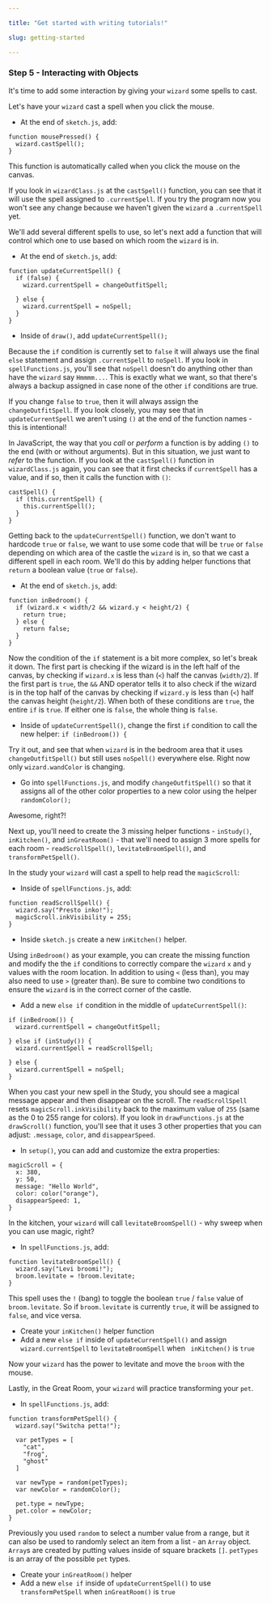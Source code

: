 ```yaml
---

title: "Get started with writing tutorials!"

slug: getting-started

---
```

### Step 5 - Interacting with Objects
It's time to add some interaction by giving your `wizard` some spells to cast.

Let's have your `wizard` cast a spell when you click the mouse.
- At the end of `sketch.js`, add:
```
function mousePressed() {
  wizard.castSpell();
}
```
This function is automatically called when you click the mouse on the canvas.

If you look in `wizardClass.js` at the `castSpell()` function, you can see that it will use the spell assigned to `.currentSpell`. If you try the program now you won't see any change because we haven't given the `wizard` a `.currentSpell` yet.

We'll add several different spells to use, so let's next add a function that will control which one to use based on which room the `wizard` is in.

- At the end of `sketch.js`, add:
```
function updateCurrentSpell() {
  if (false) {
    wizard.currentSpell = changeOutfitSpell;

  } else {
    wizard.currentSpell = noSpell;
  }
}
```
- Inside of `draw()`, add `updateCurrentSpell();`

Because the `if` condition is currently set to `false` it will always use the final `else` statement and assign `.currentSpell` to `noSpell`. If you look in `spellFunctions.js`, you'll see that `noSpell` doesn't do anything other than have the `wizard` say `Hmmmm...`. This is exactly what we want, so that there's always a backup assigned in case none of the other `if` conditions are true.

If you change `false` to `true`, then it will always assign the `changeOutfitSpell`. If you look closely, you may see that in `updateCurrentSpell` we aren't using `()` at the end of the function names - this is intentional!

In JavaScript, the way that you *call* or *perform* a function is by adding `()` to the end (with or without arguments). But in this situation, we just want to *refer* to the function. If you look at the `castSpell()` function in `wizardClass.js` again, you can see that it first checks if `currentSpell` has a value, and if so, then it calls the function with `()`:

```
castSpell() {
  if (this.currentSpell) {
    this.currentSpell();
  }
}
```

Getting back to the `updateCurrentSpell()` function, we don't want to hardcode `true` or `false`, we want to use some code that will be `true` or `false` depending on which area of the castle the `wizard` is in, so that we cast a different spell in each room. We'll do this by adding helper functions that `return` a boolean value (`true` or `false`).

- At the end of `sketch.js`, add:
```
function inBedroom() {
  if (wizard.x < width/2 && wizard.y < height/2) {
    return true;
  } else {
    return false;
  }
}
```
Now the condition of the `if` statement is a bit more complex, so let's break it down. The first part is checking if the wizard is in the left half of the canvas, by checking if `wizard.x` is less than (`<`) half the canvas (`width/2`). If the first part is `true`, the `&&` AND operator tells it to also check if the wizard is in the top half of the canvas by checking if `wizard.y` is less than (`<`) half the canvas height (`height/2`). When both of these conditions are `true`, the entire `if` is `true`. If either one is `false`, the whole thing is `false`.

- Inside of `updateCurrentSpell()`, change the first `if` condition to call the new helper: `if (inBedroom()) {`

Try it out, and see that when `wizard` is in the bedroom area that it uses `changeOutfitSpell()` but still uses `noSpell()` everywhere else. Right now only `wizard.wandColor` is changing.

- Go into `spellFunctions.js`, and modify `changeOutfitSpell()` so that it assigns all of the other color properties to a new color using the helper `randomColor();`

Awesome, right?!

Next up, you'll need to create the 3 missing helper functions - `inStudy()`, `inKitchen()`, and `inGreatRoom()` - that we'll need to assign 3 more spells for each room - `readScrollSpell()`, `levitateBroomSpell()`, and `transformPetSpell()`.

In the study your `wizard` will cast a spell to help read the `magicScroll`:
- Inside of `spellFunctions.js`, add:
```
function readScrollSpell() {
  wizard.say("Presto inko!");
  magicScroll.inkVisibility = 255;
}
```
- Inside `sketch.js` create a new `inKitchen()` helper.

Using `inBedroom()` as your example, you can create the missing function and modify the the `if` conditions to correctly compare the `wizard` `x` and `y` values with the room location. In addition to using `<` (less than), you may also need to use `>` (greater than). Be sure to combine two conditions to ensure the `wizard` is in the correct corner of the castle.

- Add a new `else if` condition in the middle of `updateCurrentSpell()`:
```
if (inBedroom()) {
  wizard.currentSpell = changeOutfitSpell;

} else if (inStudy()) {
  wizard.currentSpell = readScrollSpell;

} else {
  wizard.currentSpell = noSpell;
}
```

When you cast your new spell in the Study, you should see a magical message appear and then disappear on the scroll. The `readScrollSpell` resets `magicScroll.inkVisibility` back to the maximum value of `255` (same as the 0 to 255 range for colors). If you look in `drawFunctions.js` at the `drawScroll()` function, you'll see that it uses 3 other properties that you can adjust: `.message`, `color`, and `disappearSpeed`.

- In `setup()`, you can add and customize the extra properties:
```
magicScroll = {
  x: 380,
  y: 50,
  message: "Hello World",
  color: color("orange"),
  disappearSpeed: 1,
}
```

In the kitchen, your `wizard` will call `levitateBroomSpell()` - why sweep when you can use magic, right?
- In `spellFunctions.js`, add:
```
function levitateBroomSpell() {
  wizard.say("Levi broomi!");
  broom.levitate = !broom.levitate;
}
```
This spell uses the `!` (bang) to toggle the boolean `true` / `false` value of `broom.levitate`. So if `broom.levitate` is currently `true`, it will be assigned to `false`, and vice versa.

- Create your `inKitchen()` helper function
- Add a new `else if` inside of `updateCurrentSpell()` and assign `wizard.currentSpell` to `levitateBroomSpell` when `
inKitchen()` is `true`

Now your `wizard` has the power to levitate and move the `broom` with the mouse.

Lastly, in the Great Room, your `wizard` will practice transforming your `pet`.
- In `spellFunctions.js`, add:
```
function transformPetSpell() {
  wizard.say("Switcha petta!");

  var petTypes = [
    "cat",
    "frog",
    "ghost"
  ]

  var newType = random(petTypes);
  var newColor = randomColor();

  pet.type = newType;
  pet.color = newColor;
}
```

Previously you used `random` to select a number value from a range, but it can also be used to randomly select an item from a list - an `Array` object. `Array`s are created by putting values inside of square brackets `[]`. `petTypes` is an array of the possible `pet` types.

- Create your `inGreatRoom()` helper
- Add a new `else if` inside of `updateCurrentSpell()` to use `transformPetSpell` when `inGreatRoom()` is `true`
